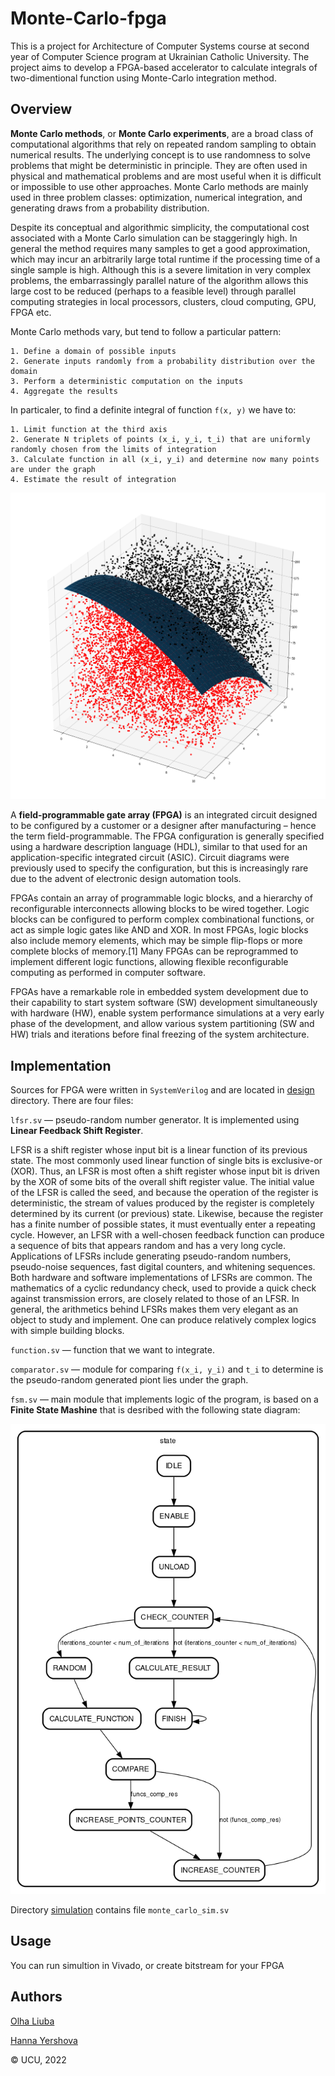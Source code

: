 # Monte-Carlo-fpga

This is a project for Architecture of Computer Systems course at second year of Computer Science program at Ukrainian Catholic University. The project aims to develop a FPGA-based accelerator to calculate integrals of two-dimentional function using Monte-Carlo integration method.

## Overview

**Monte Carlo methods**, or **Monte Carlo experiments**, are a broad class of computational algorithms that rely on repeated random sampling to obtain numerical results. The underlying concept is to use randomness to solve problems that might be deterministic in principle. They are often used in physical and mathematical problems and are most useful when it is difficult or impossible to use other approaches. Monte Carlo methods are mainly used in three problem classes: optimization, numerical integration, and generating draws from a probability distribution. 

  
 Despite its conceptual and algorithmic simplicity, the computational cost associated with a Monte Carlo simulation can be staggeringly high. In general the method requires many samples to get a good approximation, which may incur an arbitrarily large total runtime if the processing time of a single sample is high. Although this is a severe limitation in very complex problems, the embarrassingly parallel nature of the algorithm allows this large cost to be reduced (perhaps to a feasible level) through parallel computing strategies in local processors, clusters, cloud computing, GPU, FPGA etc.

Monte Carlo methods vary, but tend to follow a particular pattern:

    1. Define a domain of possible inputs
    2. Generate inputs randomly from a probability distribution over the domain
    3. Perform a deterministic computation on the inputs
    4. Aggregate the results
    
In particaler, to find a definite integral of function `f(x, y)` we have to:
    
    1. Limit function at the third axis
    2. Generate N triplets of points (x_i, y_i, t_i) that are uniformly randomly chosen from the limits of integration
    3. Calculate function in all (x_i, y_i) and determine now many points are under the graph
    4. Estimate the result of integration
    
 <p align="center">
  <img src="https://github.com/oliuba/Monte-Carlo-fpga/blob/main/images/plot.png" alt="Example function"/>
</p>

A **field-programmable gate array (FPGA)** is an integrated circuit designed to be configured by a customer or a designer after manufacturing – hence the term field-programmable. The FPGA configuration is generally specified using a hardware description language (HDL), similar to that used for an application-specific integrated circuit (ASIC). Circuit diagrams were previously used to specify the configuration, but this is increasingly rare due to the advent of electronic design automation tools.

FPGAs contain an array of programmable logic blocks, and a hierarchy of reconfigurable interconnects allowing blocks to be wired together. Logic blocks can be configured to perform complex combinational functions, or act as simple logic gates like AND and XOR. In most FPGAs, logic blocks also include memory elements, which may be simple flip-flops or more complete blocks of memory.[1] Many FPGAs can be reprogrammed to implement different logic functions, allowing flexible reconfigurable computing as performed in computer software.

FPGAs have a remarkable role in embedded system development due to their capability to start system software (SW) development simultaneously with hardware (HW), enable system performance simulations at a very early phase of the development, and allow various system partitioning (SW and HW) trials and iterations before final freezing of the system architecture.

## Implementation

Sources for FPGA were written in `SystemVerilog` and are located in [design](https://github.com/oliuba/Monte-Carlo-fpga/tree/main/design) directory. There are four files:

`lfsr.sv` — pseudo-random number generator. It is implemented using **Linear Feedback Shift Register**.

LFSR is a shift register whose input bit is a linear function of its previous state. The most commonly used linear function of single bits is
exclusive-or (XOR). Thus, an LFSR is most often a shift register whose input bit is driven by the XOR of some bits of the overall shift register value.
The initial value of the LFSR is called the seed, and because the operation of the register is deterministic, the stream of values produced by the register
is completely determined by its current (or previous) state. Likewise, because the register has a finite number of possible states, it must eventually
enter a repeating cycle. However, an LFSR with a well-chosen feedback function can produce a sequence of bits that appears random and has a very long 
cycle. Applications of LFSRs include generating pseudo-random numbers, pseudo-noise sequences, fast digital counters, and whitening sequences. Both 
hardware and software implementations of LFSRs are common. The mathematics of a cyclic redundancy check, used to provide a quick check against transmission
errors, are closely related to those of an LFSR. In general, the arithmetics behind LFSRs makes them very elegant as an object to study and implement. One
can produce relatively complex logics with simple building blocks.

`function.sv` —  function that we want to integrate.

`comparator.sv` — module for comparing `f(x_i, y_i)` and `t_i` to determine is the pseudo-random generated piont lies under the graph.

`fsm.sv` —  main module that implements logic of the program, is based on a **Finite State Mashine** that is desribed with the following state diagram:

<p align="center">
  <img src="https://github.com/oliuba/Monte-Carlo-fpga/blob/main/images/fsm.png" alt="Finite state machine"/>
</p>

Directory [simulation](https://github.com/oliuba/Monte-Carlo-fpga/tree/main/simulation) contains file `monte_carlo_sim.sv` 

## Usage

You can run simultion in Vivado, or create bitstream for your FPGA

## Authors

[Olha Liuba](https://github.com/oliuba)

[Hanna Yershova](https://github.com/hannusia)

© UCU, 2022
